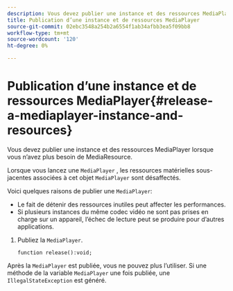 ```yaml
---
description: Vous devez publier une instance et des ressources MediaPlayer lorsque vous n’avez plus besoin de MediaResource.
title: Publication d’une instance et de ressources MediaPlayer
source-git-commit: 02ebc3548a254b2a6554f1ab34afbb3ea5f09bb8
workflow-type: tm+mt
source-wordcount: '120'
ht-degree: 0%

---
```


# Publication d’une instance et de ressources MediaPlayer{#release-a-mediaplayer-instance-and-resources}

Vous devez publier une instance et des ressources MediaPlayer lorsque vous n’avez plus besoin de MediaResource.

Lorsque vous lancez une `MediaPlayer` , les ressources matérielles sous-jacentes associées à cet objet `MediaPlayer` sont désaffectés.

Voici quelques raisons de publier une `MediaPlayer`:

* Le fait de détenir des ressources inutiles peut affecter les performances.
* Si plusieurs instances du même codec vidéo ne sont pas prises en charge sur un appareil, l’échec de lecture peut se produire pour d’autres applications.

1. Publiez la `MediaPlayer`.

   ```
   function release():void;
   ```

Après la `MediaPlayer` est publiée, vous ne pouvez plus l’utiliser. Si une méthode de la variable `MediaPlayer` une fois publiée, une `IllegalStateException` est généré.
